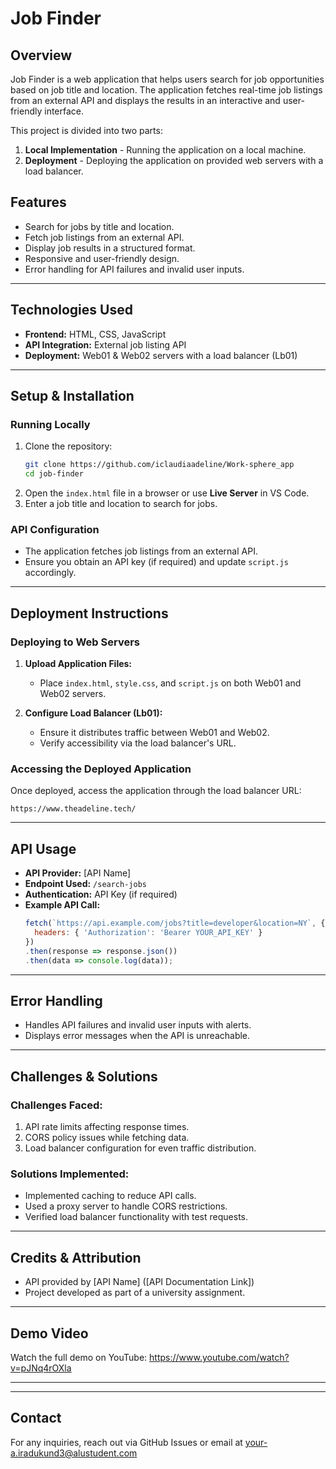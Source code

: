# Job Finder

## Overview
Job Finder is a web application that helps users search for job opportunities based on job title and location. The application fetches real-time job listings from an external API and displays the results in an interactive and user-friendly interface.

This project is divided into two parts:
1. **Local Implementation** - Running the application on a local machine.
2. **Deployment** - Deploying the application on provided web servers with a load balancer.

## Features
- Search for jobs by title and location.
- Fetch job listings from an external API.
- Display job results in a structured format.
- Responsive and user-friendly design.
- Error handling for API failures and invalid user inputs.

---

## Technologies Used
- **Frontend:** HTML, CSS, JavaScript
- **API Integration:** External job listing API
- **Deployment:** Web01 & Web02 servers with a load balancer (Lb01)

---

## Setup & Installation
### **Running Locally**
1. Clone the repository:
   ```sh
   git clone https://github.com/iclaudiaadeline/Work-sphere_app
   cd job-finder
   ```
2. Open the `index.html` file in a browser or use **Live Server** in VS Code.
3. Enter a job title and location to search for jobs.

### **API Configuration**
- The application fetches job listings from an external API.
- Ensure you obtain an API key (if required) and update `script.js` accordingly.

---

## Deployment Instructions
### **Deploying to Web Servers**
1. **Upload Application Files:**
   - Place `index.html`, `style.css`, and `script.js` on both Web01 and Web02 servers.
   
2. **Configure Load Balancer (Lb01):**
   - Ensure it distributes traffic between Web01 and Web02.
   - Verify accessibility via the load balancer's URL.

### **Accessing the Deployed Application**
Once deployed, access the application through the load balancer URL:
```
https://www.theadeline.tech/
```

---

## API Usage
- **API Provider:** [API Name]
- **Endpoint Used:** `/search-jobs`
- **Authentication:** API Key (if required)
- **Example API Call:**
  ```js
  fetch(`https://api.example.com/jobs?title=developer&location=NY`, {
    headers: { 'Authorization': 'Bearer YOUR_API_KEY' }
  })
  .then(response => response.json())
  .then(data => console.log(data));
  ```

---

## Error Handling
- Handles API failures and invalid user inputs with alerts.
- Displays error messages when the API is unreachable.

---

## Challenges & Solutions
### **Challenges Faced:**
1. API rate limits affecting response times.
2. CORS policy issues while fetching data.
3. Load balancer configuration for even traffic distribution.

### **Solutions Implemented:**
- Implemented caching to reduce API calls.
- Used a proxy server to handle CORS restrictions.
- Verified load balancer functionality with test requests.

---

## Credits & Attribution
- API provided by [API Name] ([API Documentation Link])
- Project developed as part of a university assignment.

---

## Demo Video
Watch the full demo on YouTube:
https://www.youtube.com/watch?v=pJNq4rOXla

---



---

## Contact
For any inquiries, reach out via GitHub Issues or email at your-a.iradukund3@alustudent.com

